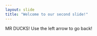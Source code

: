 ```yaml
---
layout: slide
title: "Welcome to our second slide!"
---
```

MR DUCKS!
Use the left arrow to go back!
